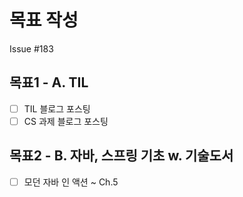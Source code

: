 # 목표 작성
Issue #183

## 목표1 - A. TIL
- [ ] TIL 블로그 포스팅
- [ ] CS 과제 블로그 포스팅

## 목표2 - B. 자바, 스프링 기초 w. 기술도서
- [ ] 모던 자바 인 액션 ~ Ch.5